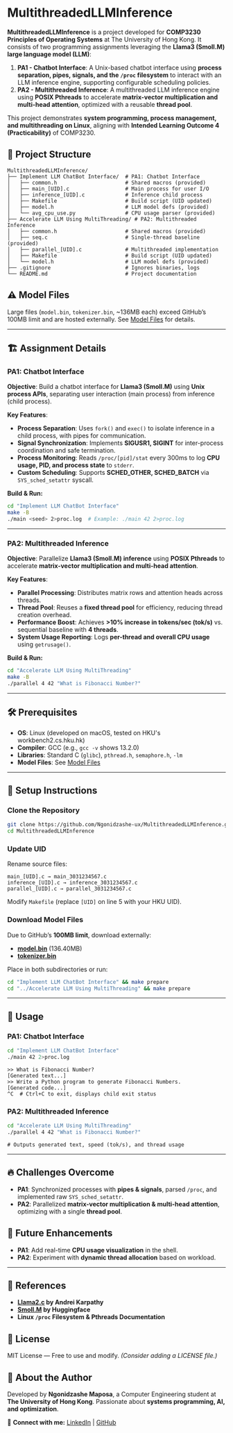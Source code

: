 # MultithreadedLLMInference

**MultithreadedLLMInference** is a project developed for **COMP3230 Principles of Operating Systems** at The University of Hong Kong. It consists of two programming assignments leveraging the **Llama3 (Smoll.M) large language model (LLM)**:

1. **PA1 - Chatbot Interface**: A Unix-based chatbot interface using **process separation, pipes, signals, and the `/proc` filesystem** to interact with an LLM inference engine, supporting configurable scheduling policies.
2. **PA2 - Multithreaded Inference**: A multithreaded LLM inference engine using **POSIX Pthreads** to accelerate **matrix-vector multiplication and multi-head attention**, optimized with a reusable **thread pool**.

This project demonstrates **system programming, process management, and multithreading on Linux**, aligning with **Intended Learning Outcome 4 (Practicability)** of COMP3230.

## 📁 Project Structure
```plaintext
MultithreadedLLMInference/
├── Implement LLM ChatBot Interface/  # PA1: Chatbot Interface
│   ├── common.h                      # Shared macros (provided)
│   ├── main_[UID].c                  # Main process for user I/O
│   ├── inference_[UID].c             # Inference child process
│   ├── Makefile                      # Build script (UID updated)
│   ├── model.h                       # LLM model defs (provided)
│   └── avg_cpu_use.py                # CPU usage parser (provided)
├── Accelerate LLM Using MultiThreading/ # PA2: Multithreaded Inference
│   ├── common.h                      # Shared macros (provided)
│   ├── seq.c                         # Single-thread baseline (provided)
│   ├── parallel_[UID].c              # Multithreaded implementation
│   ├── Makefile                      # Build script (UID updated)
│   └── model.h                       # LLM model defs (provided)
├── .gitignore                        # Ignores binaries, logs
└── README.md                         # Project documentation
```

## ⚠️ Model Files
Large files (`model.bin`, `tokenizer.bin`, ~136MB each) exceed GitHub’s 100MB limit and are hosted externally. See [Model Files](#model-files) for details.

---
## 🏗 Assignment Details

### PA1: Chatbot Interface
**Objective**: Build a chatbot interface for **Llama3 (Smoll.M)** using **Unix process APIs**, separating user interaction (main process) from inference (child process).

**Key Features**:
- **Process Separation**: Uses `fork()` and `exec()` to isolate inference in a child process, with pipes for communication.
- **Signal Synchronization**: Implements **SIGUSR1, SIGINT** for inter-process coordination and safe termination.
- **Process Monitoring**: Reads `/proc/[pid]/stat` every 300ms to log **CPU usage, PID, and process state** to `stderr`.
- **Custom Scheduling**: Supports **SCHED_OTHER, SCHED_BATCH** via `SYS_sched_setattr` syscall.

**Build & Run:**
```bash
cd "Implement LLM ChatBot Interface"
make -B
./main <seed> 2>proc.log  # Example: ./main 42 2>proc.log
```

---
### PA2: Multithreaded Inference
**Objective**: Parallelize **Llama3 (Smoll.M) inference** using **POSIX Pthreads** to accelerate **matrix-vector multiplication and multi-head attention**.

**Key Features**:
- **Parallel Processing**: Distributes matrix rows and attention heads across threads.
- **Thread Pool**: Reuses a **fixed thread pool** for efficiency, reducing thread creation overhead.
- **Performance Boost**: Achieves **>10% increase in tokens/sec (tok/s)** vs. sequential baseline with **4 threads**.
- **System Usage Reporting**: Logs **per-thread and overall CPU usage** using `getrusage()`.

**Build & Run:**
```bash
cd "Accelerate LLM Using MultiThreading"
make -B
./parallel 4 42 "What is Fibonacci Number?"
```

---
## 🛠 Prerequisites
- **OS**: Linux (developed on macOS, tested on HKU's workbench2.cs.hku.hk)
- **Compiler**: GCC (e.g., `gcc -v` shows 13.2.0)
- **Libraries**: Standard C (`glibc`), `pthread.h`, `semaphore.h`, `-lm`
- **Model Files**: See [Model Files](#model-files)

---
## 🚀 Setup Instructions
### Clone the Repository
```bash
git clone https://github.com/Ngonidzashe-ux/MultithreadedLLMInference.git
cd MultithreadedLLMInference
```
### Update UID
Rename source files:
```plaintext
main_[UID].c → main_3031234567.c
inference_[UID].c → inference_3031234567.c
parallel_[UID].c → parallel_3031234567.c
```
Modify `Makefile` (replace `[UID]` on line 5 with your HKU UID).

### Download Model Files
Due to GitHub’s **100MB limit**, download externally:
- **[model.bin](#)** (136.40MB)
- **[tokenizer.bin](#)**

Place in both subdirectories or run:
```bash
cd "Implement LLM ChatBot Interface" && make prepare
cd "../Accelerate LLM Using MultiThreading" && make prepare
```

---
## 🏃 Usage
### PA1: Chatbot Interface
```bash
cd "Implement LLM ChatBot Interface"
./main 42 2>proc.log
```
```plaintext
>> What is Fibonacci Number?
[Generated text...]
>> Write a Python program to generate Fibonacci Numbers.
[Generated code...]
^C  # Ctrl+C to exit, displays child exit status
```
### PA2: Multithreaded Inference
```bash
cd "Accelerate LLM Using MultiThreading"
./parallel 4 42 "What is Fibonacci Number?"
```
```plaintext
# Outputs generated text, speed (tok/s), and thread usage
```

---
## 🔥 Challenges Overcome
- **PA1**: Synchronized processes with **pipes & signals**, parsed `/proc`, and implemented raw `SYS_sched_setattr`.
- **PA2**: Parallelized **matrix-vector multiplication & multi-head attention**, optimizing with a single **thread pool**.

## 🔮 Future Enhancements
- **PA1**: Add real-time **CPU usage visualization** in the shell.
- **PA2**: Experiment with **dynamic thread allocation** based on workload.

---
## 📜 References
- **[Llama2.c](https://github.com/karpathy/llama2.c) by Andrei Karpathy**
- **[Smoll.M](https://huggingface.co/) by Huggingface**
- **Linux `/proc` Filesystem & Pthreads Documentation**

## 📝 License
MIT License — Free to use and modify. *(Consider adding a LICENSE file.)*

## 👤 About the Author
Developed by **Ngonidzashe Maposa**, a Computer Engineering student at **The University of Hong Kong**. Passionate about **systems programming, AI, and optimization**. 

🔗 **Connect with me:** [LinkedIn](#) | [GitHub](https://github.com/Ngonidzashe-ux)
